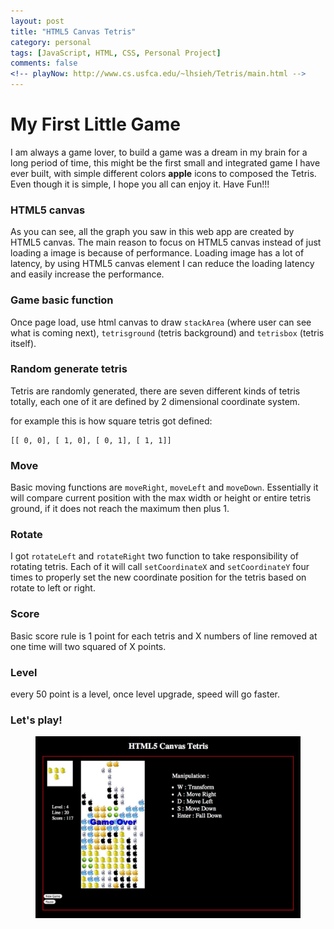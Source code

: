 ```yaml
---
layout: post
title: "HTML5 Canvas Tetris"
category: personal
tags: [JavaScript, HTML, CSS, Personal Project]
comments: false
<!-- playNow: http://www.cs.usfca.edu/~lhsieh/Tetris/main.html -->
---
```


# My First Little Game

I am always a game lover, to build a game was a dream in my brain for a long period of time, this might be the first small and integrated game I have ever built, with simple different colors **apple** icons to composed the Tetris. Even though it is simple, I hope you all can enjoy it. Have Fun!!!

### HTML5 canvas

As you can see, all the graph you saw in this web app are created by HTML5 canvas. The main reason to focus on HTML5 canvas instead of just loading a image is because of performance. Loading image has a lot of latency, by using HTML5 canvas element I can reduce the loading latency and easily increase the performance.

### Game basic function

Once page load, use html canvas to draw `stackArea` (where user can see what is coming next), `tetrisground` (tetris background) and `tetrisbox` (tetris itself).

### Random generate tetris

Tetris are randomly generated, there are seven different kinds of tetris totally, each one of it are defined by 2 dimensional coordinate system.

for example this is how square tetris got defined:

```
[[ 0, 0], [ 1, 0], [ 0, 1], [ 1, 1]]
```

### Move

Basic moving functions are `moveRight`, `moveLeft` and `moveDown`. Essentially it will compare current position with the max width or height or entire tetris ground, if it does not reach the maximum then plus 1.

### Rotate

I got `rotateLeft` and `rotateRight` two function to take responsibility of rotating tetris. Each of it will call `setCoordinateX` and `setCoordinateY` four times to properly set the new coordinate position for the tetris based on rotate to left or right.

### Score

Basic score rule is 1 point for each tetris and X numbers of line removed at one time will two squared of X points.

### Level

every 50 point is a level, once level upgrade, speed will go faster.

### Let's play!

<figure>
  <a href="/images/Tetris-1.jpg"><img src="/images/Tetris-1.jpg"></a>
</figure>